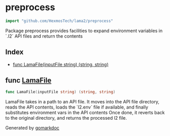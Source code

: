 <!-- Code generated by gomarkdoc. DO NOT EDIT -->

# preprocess

```go
import "github.com/HexmosTech/lama2/preprocess"
```

Package preprocess provides facilities to expand environment variables in \`.l2\` API files and return the contents

## Index

- [func LamaFile(inputFile string) (string, string)](<#func-lamafile>)


## func [LamaFile](<https://github.com/HexmosTech/Lama2/blob/master/preprocess/preprocess.go#L37>)

```go
func LamaFile(inputFile string) (string, string)
```

LamaFile takes in a path to an API file. It moves into the API file directory, reads the API contents, loads the \`l2.env\` file if available, and finally substitutes environment vars in the API contents Once done, it reverts back to the original directory, and returns the processed l2 file.



Generated by [gomarkdoc](<https://github.com/princjef/gomarkdoc>)
